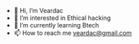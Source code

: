 - 👋 Hi, I’m Veardac
- 👀 I’m interested in Ethical hacking
- 🌱 I’m currently learning Btech
- 📫 How to reach me veardac@gmail.com

<!---
Veardac/Veardac is a ✨ special ✨ repository because its `README.md` (this file) appears on your GitHub profile.
You can click the Preview link to take a look at your changes.
--->
